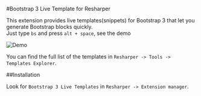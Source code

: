 #Bootstrap 3 Live Template for Resharper

This extension provides live templates(snippets) for Bootstrap 3 that let you generate Bootstrap blocks quickly.  
Just type `bs` and press `alt + space`, see the demo

![Demo](https://github.com/olsh/resharper-bootstrap-templates/raw/master/images/demo.gif)

You can find the full list of the templates in `Resharper -> Tools -> Templates Explorer`.

##Installation

Look for `Bootstrap 3 Live Templates` in `Resharper -> Extension manager`.